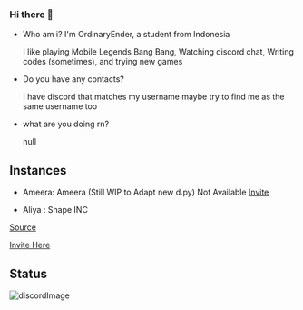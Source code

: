 ### Hi there 👋

* Who am i?
  I'm OrdinaryEnder, a student from Indonesia
  
  I like playing Mobile Legends Bang Bang, Watching discord chat, Writing codes (sometimes), and trying new games

* Do you have any contacts?

  I have discord that matches my username
  maybe try to find me as the same username too

* what are you doing rn?

  null

## Instances

* Ameera: Ameera (Still WIP to Adapt new d.py)
Not Available
[Invite](https://discord.com/oauth2/authorize?client_id=969003833059590216&scope=bot&permissions=8)

* Aliya : Shape INC

[Source](https://shapes.inc)

[Invite Here](https://discord.com/oauth2/authorize?client_id=972459217548099584&scope=bot&permissions=0)

## Status

<img src="https://lanyard.cnrad.dev/api/796915832617828352 " alt="discordImage"/>
<!--
**OrdinaryEnder/OrdinaryEnder** is a ✨ _special_ ✨ repository because its `README.md` (this file) appears on your GitHub profile.

Here are some ideas to get you started:

- 🔭 I’m currently working on ...
- 🌱 I’m currently learning ...
- 👯 I’m looking to collaborate on ...
- 🤔 I’m looking for help with ...
- 💬 Ask me about ...
- 📫 How to reach me: ...
- 😄 Pronouns: ...
- ⚡ Fun fact: ...
-->
